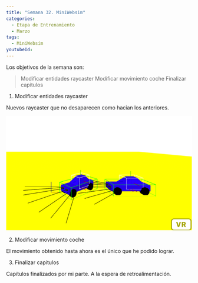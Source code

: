 ```yaml
---
title: "Semana 32. MiniWebsim"
categories:
  - Etapa de Entrenamiento
  - Marzo
tags:
  - MiniWebsim
youtubeId: 
---
```


Los objetivos de la semana son:

> Modificar entidades raycaster
> Modificar movimiento coche
> Finalizar capítulos 

1. Modificar entidades raycaster

Nuevos raycaster que no desaparecen como hacian los anteriores. 

![Raycaster](https://raw.githubusercontent.com/RoboticsLabURJC/2022-tfg-ana-villanueva/main/docs/images/Captura%20de%20pantalla%202023-03-10%20083121.png)

2. Modificar movimiento coche

El movimiento obtenido hasta ahora es el único que he podido lograr.

3. Finalizar capítulos

Capítulos finalizados por mi parte. A la espera de retroalimentación. 
